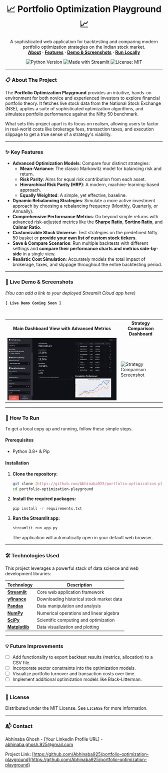 <div align="center">

  <h1 align="center">📈 Portfolio Optimization Playground 📈</h1>

  <p align="center">
    A sophisticated web application for backtesting and comparing modern portfolio optimization strategies on the Indian stock market.
    <br />
    <a href="#-about-the-project"><strong>About</strong></a> ·
    <a href="#-key-features"><strong>Features</strong></a> ·
    <a href="#-live-demo--screenshots"><strong>Demo & Screenshots</strong></a> ·
    <a href="#-how-to-run"><strong>Run Locally</strong></a>
  </p>

  <p align="center">
    <img src="https://img.shields.io/badge/Python-3.8+-blue.svg?style=for-the-badge&logo=python&logoColor=white" alt="Python Version">
    <img src="https://img.shields.io/badge/Streamlit-FF4B4B?style=for-the-badge&logo=streamlit&logoColor=white" alt="Made with Streamlit">
    <img src="https://img.shields.io/badge/License-MIT-yellow.svg?style=for-the-badge" alt="License: MIT">
  </p>

</div>

---

### 📋 About The Project

The **Portfolio Optimization Playground** provides an intuitive, hands-on environment for both novice and experienced investors to explore financial portfolio theory. It fetches live stock data from the National Stock Exchange (NSE), applies a suite of sophisticated optimization algorithms, and simulates portfolio performance against the Nifty 50 benchmark.

What sets this project apart is its focus on realism, allowing users to factor in real-world costs like brokerage fees, transaction taxes, and execution slippage to get a true sense of a strategy's viability.

---

### ✨ Key Features

-   **Advanced Optimization Models**: Compare four distinct strategies:
    -   **Mean-Variance**: The classic Markowitz model for balancing risk and return.
    -   **Risk Parity**: Aims for equal risk contribution from each asset.
    -   **Hierarchical Risk Parity (HRP)**: A modern, machine-learning-based approach.
    -   **Equally Weighted**: A simple, yet effective, baseline.
-   **Dynamic Rebalancing Strategies**: Simulate a more active investment approach by choosing a rebalancing frequency (Monthly, Quarterly, or Annually).
-   **Comprehensive Performance Metrics**: Go beyond simple returns with advanced risk-adjusted metrics like the **Sharpe Ratio**, **Sortino Ratio**, and **Calmar Ratio**.
-   **Customizable Stock Universe**: Test strategies on the predefined Nifty 50 basket or **provide your own list of custom stock tickers**.
-   **Save & Compare Scenarios**: Run multiple backtests with different settings and **compare their performance charts and metrics side-by-side** in a single view.
-   **Realistic Cost Simulation**: Accurately models the total impact of brokerage, taxes, and slippage throughout the entire backtesting period.

---

### 📸 Live Demo & Screenshots

*(You can add a link to your deployed Streamlit Cloud app here)*

**`[ Live Demo Coming Soon ]`**

<br>

<table align="center">
  <tr>
    <td align="center"><b>Main Dashboard View with Advanced Metrics</b></td>
    <td align="center"><b>Strategy Comparison Dashboard</b></td>
  </tr>
  <tr>
    <td><img src="assets/ss1.png" alt="Main Dashboard Screenshot" width="100%"></td>
    <td><img src="assets.ss2.png" alt="Strategy Comparison Screenshot" width="100%"></td>
  </tr>
</table>

---

### 🚀 How To Run

To get a local copy up and running, follow these simple steps.

#### Prerequisites

-   Python 3.8+ & Pip

#### Installation

1.  **Clone the repository:**
    ```sh
    git clone [https://github.com/Abhinaba925/portfolio-optimization-playground.git](https://github.com/Abhinaba925/portfolio-optimization-playground.git)
    cd portfolio-optimization-playground
    ```
2.  **Install the required packages:**
    ```sh
    pip install -r requirements.txt
    ```
3.  **Run the Streamlit app:**
    ```sh
    streamlit run app.py
    ```
    The application will automatically open in your default web browser.

---

### 🛠️ Technologies Used

This project leverages a powerful stack of data science and web development libraries:

| Technology                                                                                                  | Description                               |
| ----------------------------------------------------------------------------------------------------------- | ----------------------------------------- |
| **[Streamlit](https://streamlit.io/)** | Core web application framework            |
| **[yfinance](https://pypi.org/project/yfinance/)** | Downloading historical stock market data  |
| **[Pandas](https://pandas.pydata.org/)** | Data manipulation and analysis            |
| **[NumPy](https://numpy.org/)** | Numerical operations and linear algebra   |
| **[SciPy](https://scipy.org/)** | Scientific computing and optimization     |
| **[Matplotlib](https://matplotlib.org/)** | Data visualization and plotting           |

---

### 💡 Future Improvements

-   [ ] Add functionality to export backtest results (metrics, allocation) to a CSV file.
-   [ ] Incorporate sector constraints into the optimization models.
-   [ ] Visualize portfolio turnover and transaction costs over time.
-   [ ] Implement additional optimization models like Black-Litterman.

---

### 📄 License

Distributed under the MIT License. See `LICENSE` for more information.

---

### 📬 Contact

Abhinaba Ghosh - [Your LinkedIn Profile URL] - abhinaba.ghosh.925@gmail.com

Project Link: [https://github.com/Abhinaba925/portfolio-optimization-playground](https://github.com/Abhinaba925/portfolio-optimization-playground)

